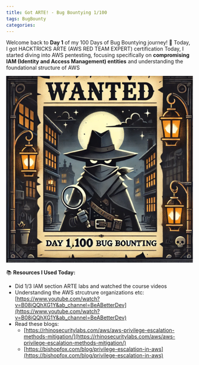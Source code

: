 ```yaml
---
title: Got ARTE! - Bug Bountying 1/100
tags: BugBounty
categories: 
---
```

Welcome back to **Day 1** of my 100 Days of Bug Bountying journey! 🎯 Today, I got HACKTRICKS ARTE (AWS RED TEAM EXPERT) certification
Today, I started diving into AWS pentesting, focusing specifically on **compromising IAM (Identity and Access Management) entities** and understanding the foundational structure of AWS

![51c4fcb06d789d7fe90711b24039ff0a.png](/assets/img/screenshots/BugBounty/51c4fcb06d789d7fe90711b24039ff0a.png)

📚 **Resources I Used Today:**

- Did 1/3 IAM section ARTE labs and watched the course videos
- Understanding the AWS strcutrure organizations etc: [https://www.youtube.com/watch?v=B08iQQhXG1Y&ab_channel=BeABetterDev](https://www.youtube.com/watch?v=B08iQQhXG1Y&ab_channel=BeABetterDev)
- Read these blogs:
    - [https://rhinosecuritylabs.com/aws/aws-privilege-escalation-methods-mitigation/](https://rhinosecuritylabs.com/aws/aws-privilege-escalation-methods-mitigation/)
    - [https://bishopfox.com/blog/privilege-escalation-in-aws](https://bishopfox.com/blog/privilege-escalation-in-aws)
